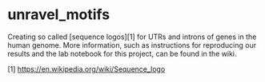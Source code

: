 # unravel_motifs
Creating so called [sequence logos][1] for UTRs and introns of genes in the human genome.
More information, such as instructions for reproducing our results and the lab notebook for this project, can be found in the wiki.

[1] https://en.wikipedia.org/wiki/Sequence_logo
